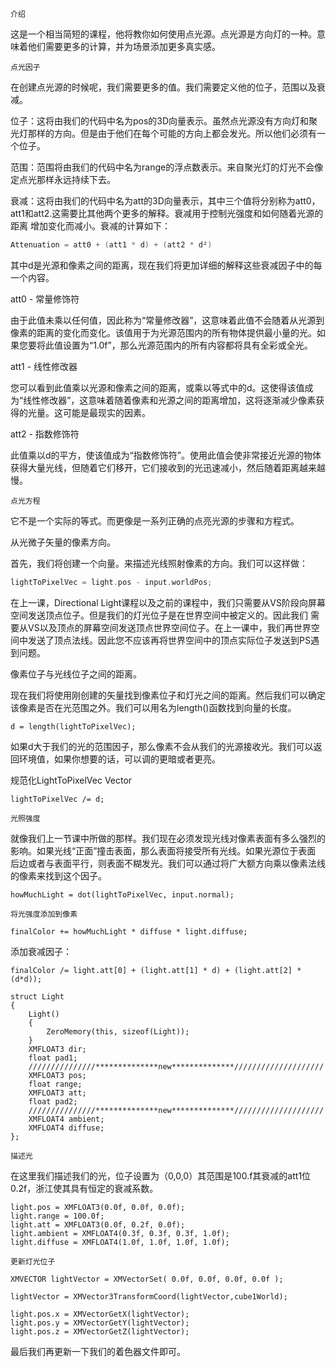 `介绍`

这是一个相当简短的课程，他将教你如何使用点光源。点光源是方向灯的一种。意味着他们需要更多的计算，并为场景添加更多真实感。

`点光因子`

在创建点光源的时候呢，我们需要更多的值。我们需要定义他的位子，范围以及衰减。

位子：这将由我们的代码中名为pos的3D向量表示。虽然点光源没有方向灯和聚光灯那样的方向。但是由于他们在每个可能的方向上都会发光。所以他们必须有一个位子。

范围：范围将由我们的代码中名为range的浮点数表示。来自聚光灯的灯光不会像定点光那样永远持续下去。

衰减：这将由我们的代码中名为att的3D向量表示，其中三个值将分别称为att0，att1和att2.这需要比其他两个更多的解释。衰减用于控制光强度和如何随着光源的距离
增加变化而减小。衰减的计算如下：

```c++
Attenuation = att0 + (att1 * d) + (att2 * d²)
```

其中d是光源和像素之间的距离，现在我们将更加详细的解释这些衰减因子中的每一个内容。

att0  - 常量修饰符

由于此值未乘以任何值，因此称为“常量修改器”，这意味着此值不会随着从光源到像素的距离的变化而变化。该值用于为光源范围内的所有物体提供最小量的光。如果您要将此值设置为“1.0f”，那么光源范围内的所有内容都将具有全彩或全光。

att1  - 线性修改器

您可以看到此值乘以光源和像素之间的距离，或乘以等式中的d。这使得该值成为“线性修改器”，这意味着随着像素和光源之间的距离增加，这将逐渐减少像素获得的光量。这可能是最现实的因素。

att2  - 指数修饰符

此值乘以d的平方，使该值成为“指数修饰符”。使用此值会使非常接近光源的物体获得大量光线，但随着它们移开，它们接收到的光迅速减小，然后随着距离越来越慢。

`点光方程`

它不是一个实际的等式。而更像是一系列正确的点亮光源的步骤和方程式。

从光微子矢量的像素方向。

首先，我们将创建一个向量。来描述光线照射像素的方向。我们可以这样做：

```c++
lightToPixelVec = light.pos - input.worldPos;
```

在上一课，Directional Light课程以及之前的课程中，我们只需要从VS阶段向屏幕空间发送顶点位子。但是我们的灯光位子是在世界空间中被定义的。因此我们
需要从VS以及顶点的屏幕空间发送顶点世界空间位子。在上一课中，我们再世界空间中发送了顶点法线。因此您不应该再将世界空间中的顶点实际位子发送到PS遇到问题。

像素位子与光线位子之间的距离。

现在我们将使用刚创建的矢量找到像素位子和灯光之间的距离。然后我们可以确定该像素是否在光范围之外。我们可以用名为length()函数找到向量的长度。

```
d = length(lightToPixelVec);
```

如果d大于我们的光的范围因子，那么像素不会从我们的光源接收光。我们可以返回环境值，如果你想要的话，可以调的更暗或者更亮。

规范化LightToPixelVec Vector

```
lightToPixelVec /= d; 
```

`光照强度`

就像我们上一节课中所做的那样。我们现在必须发现光线对像素表面有多么强烈的影响。如果光线“正面”撞击表面，那么表面将接受所有光线。如果光源位于表面
后边或者与表面平行，则表面不糊发光。我们可以通过将广大额方向乘以像素法线的像素来找到这个因子。

```
howMuchLight = dot(lightToPixelVec, input.normal);
```

`将光强度添加到像素`

```
finalColor += howMuchLight * diffuse * light.diffuse;
```

添加衰减因子：

```
finalColor /= light.att[0] + (light.att[1] * d) + (light.att[2] * (d*d));
```

```
struct Light
{
    Light()
    {
        ZeroMemory(this, sizeof(Light));
    }
    XMFLOAT3 dir;
    float pad1;
    ///////////////**************new**************////////////////////
    XMFLOAT3 pos;
    float range;
    XMFLOAT3 att;
    float pad2;
    ///////////////**************new**************////////////////////
    XMFLOAT4 ambient;
    XMFLOAT4 diffuse;
};
```

`描述光`

在这里我们描述我们的光，位子设置为（0,0,0）其范围是100.f其衰减的att1位0.2f，浙江使其具有恒定的衰减系数。

```
light.pos = XMFLOAT3(0.0f, 0.0f, 0.0f);
light.range = 100.0f;
light.att = XMFLOAT3(0.0f, 0.2f, 0.0f);
light.ambient = XMFLOAT4(0.3f, 0.3f, 0.3f, 1.0f);
light.diffuse = XMFLOAT4(1.0f, 1.0f, 1.0f, 1.0f);
```

`更新灯光位子`

```
XMVECTOR lightVector = XMVectorSet( 0.0f, 0.0f, 0.0f, 0.0f );

lightVector = XMVector3TransformCoord(lightVector,cube1World);

light.pos.x = XMVectorGetX(lightVector);
light.pos.y = XMVectorGetY(lightVector);
light.pos.z = XMVectorGetZ(lightVector);
```

最后我们再更新一下我们的着色器文件即可。













